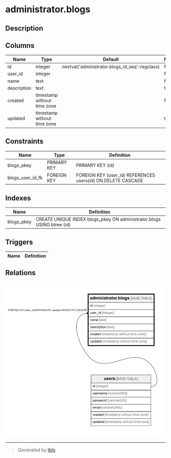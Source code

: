 # administrator.blogs

## Description



## Columns

| Name | Type | Default | Nullable | Children | Parents | Comment |
| ---- | ---- | ------- | -------- | -------- | ------- | ------- |
| id | integer | nextval('administrator.blogs_id_seq'::regclass) | false |  |  |  |
| user_id | integer |  | false |  | [users](users.md) |  |
| name | text |  | false |  |  |  |
| description | text |  | true |  |  |  |
| created | timestamp without time zone |  | false |  |  |  |
| updated | timestamp without time zone |  | true |  |  |  |

## Constraints

| Name | Type | Definition |
| ---- | ---- | ---------- |
| blogs_pkey | PRIMARY KEY | PRIMARY KEY (id) |
| blogs_user_id_fk | FOREIGN KEY | FOREIGN KEY (user_id) REFERENCES users(id) ON DELETE CASCADE |

## Indexes

| Name | Definition |
| ---- | ---------- |
| blogs_pkey | CREATE UNIQUE INDEX blogs_pkey ON administrator.blogs USING btree (id) |

## Triggers

| Name | Definition |
| ---- | ---------- |

## Relations

![er](administrator.blogs.png)

---

> Generated by [tbls](https://github.com/k1LoW/tbls)